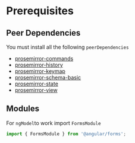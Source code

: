 # Prerequisites

## Peer Dependencies

You must install all the following `peerDependencies`

- [prosemirror-commands](https://npmjs.com/prosemirror-commands)
- [prosemirror-history](https://npmjs.com/prosemirror-history)
- [prosemirror-keymap](https://npmjs.com/prosemirror-keymap)
- [prosemirror-schema-basic](https://npmjs.com/prosemirror-schema-basic)
- [prosemirror-state](https://npmjs.com/prosemirror-state)
- [prosemirror-view](https://npmjs.com/prosemirror-view)

## Modules

For `ngModel`to work import `FormsModule`

```ts
import { FormsModule } from '@angular/forms';
```
